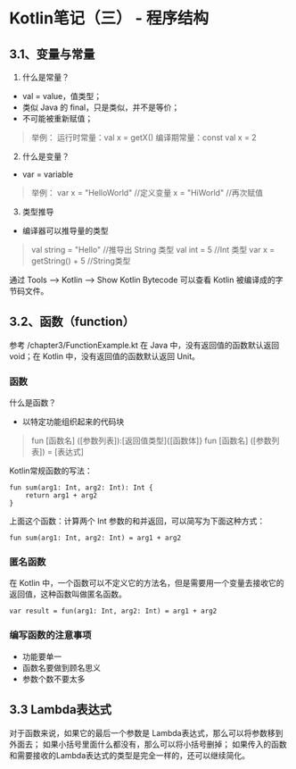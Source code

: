 # Kotlin笔记（三） - 程序结构

## 3.1、变量与常量
1. 什么是常量？
* val = value，值类型；
* 类似 Java 的 final，只是类似，并不是等价；
* 不可能被重新赋值；
> 举例：
> 运行时常量：val x = getX()
> 编译期常量：const val x = 2

2. 什么是变量？
* var = variable
> 举例：
> var x = "HelloWorld"  //定义变量
> x = "HiWorld"  //再次赋值

3. 类型推导
* 编译器可以推导量的类型
> val string = "Hello"  //推导出 String 类型
> val int = 5   //Int 类型
> var x = getString() + 5   //String类型

通过 Tools --> Kotlin --> Show Kotlin Bytecode 可以查看 Kotlin 被编译成的字节码文件。

## 3.2、函数（function）
参考 /chapter3/FunctionExample.kt
在 Java 中，没有返回值的函数默认返回 void；在 Kotlin 中，没有返回值的函数默认返回 Unit。

### 函数

什么是函数？
* 以特定功能组织起来的代码块
> fun [函数名] ([参数列表]):[返回值类型]{[函数体]}
> fun [函数名] ([参数列表]) = [表达式]

Kotlin常规函数的写法：
```
fun sum(arg1: Int, arg2: Int): Int {
    return arg1 + arg2
}
```
上面这个函数：计算两个 Int 参数的和并返回，可以简写为下面这种方式：
```
fun sum(arg1: Int, arg2: Int) = arg1 + arg2
```

### 匿名函数

在 Kotlin 中，一个函数可以不定义它的方法名，但是需要用一个变量去接收它的返回值，这种函数叫做匿名函数。
```
var result = fun(arg1: Int, arg2: Int) = arg1 + arg2
```

### 编写函数的注意事项
* 功能要单一
* 函数名要做到顾名思义
* 参数个数不要太多

## 3.3 Lambda表达式

对于函数来说，如果它的最后一个参数是 Lambda表达式，那么可以将参数移到外面去；
如果小括号里面什么都没有，那么可以将小括号删掉；
如果传入的函数和需要接收的Lambda表达式的类型是完全一样的，还可以继续简化。